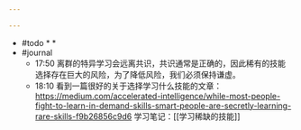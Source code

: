 ```yaml
---

---
```

 - #todo 
	* 
	* 
- #journal 
	- 17:50 离群的特异学习会远离共识，共识通常是正确的，因此稀有的技能选择存在巨大的风险，为了降低风险，我们必须保持谦虚。
	- 18:10 看到一篇很好的关于选择学习什么技能的文章： https://medium.com/accelerated-intelligence/while-most-people-fight-to-learn-in-demand-skills-smart-people-are-secretly-learning-rare-skills-f9b26856c9d6 学习笔记：[[学习稀缺的技能]]